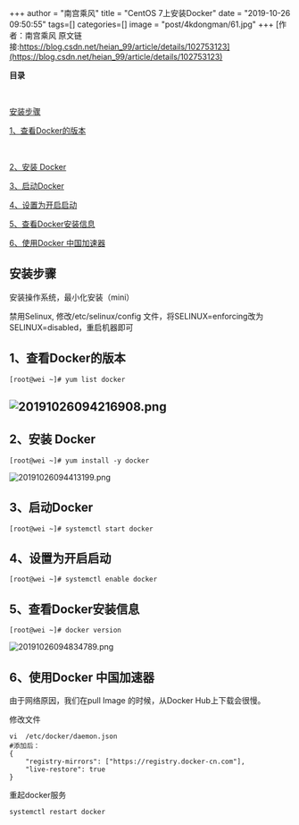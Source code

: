 +++
author = "南宫乘风"
title = "CentOS 7上安装Docker"
date = "2019-10-26 09:50:55"
tags=[]
categories=[]
image = "post/4kdongman/61.jpg"
+++
[作者：南宫乘风   原文链接:https://blog.csdn.net/heian_99/article/details/102753123](https://blog.csdn.net/heian_99/article/details/102753123)

**目录**

 

[安装步骤](#%E5%AE%89%E8%A3%85%E6%AD%A5%E9%AA%A4)

[1、查看Docker的版本](#1%E3%80%81%E6%9F%A5%E7%9C%8BDocker%E7%9A%84%E7%89%88%E6%9C%AC)

[​](#%E2%80%8B)

[2、安装 Docker](#2%E3%80%81%E5%AE%89%E8%A3%85%20Docker)

[3、启动Docker](#3%E3%80%81%E5%90%AF%E5%8A%A8Docker)

[4、设置为开启启动](#4%E3%80%81%E8%AE%BE%E7%BD%AE%E4%B8%BA%E5%BC%80%E5%90%AF%E5%90%AF%E5%8A%A8)

[5、查看Docker安装信息](#5%E3%80%81%E6%9F%A5%E7%9C%8BDocker%E5%AE%89%E8%A3%85%E4%BF%A1%E6%81%AF)

[6、使用Docker 中国加速器](#6%E3%80%81%E4%BD%BF%E7%94%A8Docker%20%E4%B8%AD%E5%9B%BD%E5%8A%A0%E9%80%9F%E5%99%A8)

## 安装步骤

安装操作系统，最小化安装（mini）

禁用Selinux, 修改/etc/selinux/config 文件，将SELINUX=enforcing改为SELINUX=disabled，重启机器即可

## 1、查看Docker的版本

```
[root@wei ~]# yum list docker

```

## ![20191026094216908.png](https://img-blog.csdnimg.cn/20191026094216908.png)

## 2、安装 Docker

```
[root@wei ~]# yum install -y docker

```

![20191026094413199.png](https://img-blog.csdnimg.cn/20191026094413199.png)

## 3、启动Docker

```
[root@wei ~]# systemctl start docker

```

## 4、设置为开启启动

```
[root@wei ~]# systemctl enable docker

```

## 5、查看Docker安装信息

```
[root@wei ~]# docker version

```

![20191026094834789.png](https://img-blog.csdnimg.cn/20191026094834789.png)

## 6、使用Docker 中国加速器

由于网络原因，我们在pull Image 的时候，从Docker Hub上下载会很慢。

修改文件

```
vi  /etc/docker/daemon.json
#添加后：
{
    "registry-mirrors": ["https://registry.docker-cn.com"],
    "live-restore": true
}
```

重起docker服务

```
systemctl restart docker
```
